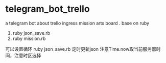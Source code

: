# telegram_bot_trello
a telegram bot about trello ingress mission arts board . base on ruby

1. ruby json_save.rb
2. ruby mission.rb

可以设置循环  ruby json_save.rb 定时更新json
注意Time.now取当前服务器时间，注意时区选择
